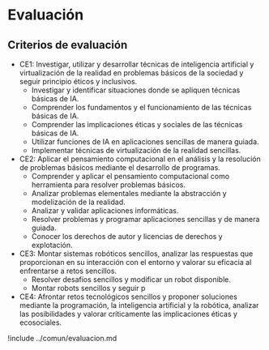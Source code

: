# Evaluación

## Criterios de evaluación

- CE1: Investigar, utilizar y desarrollar técnicas de inteligencia artificial y virtualización de la realidad en problemas básicos de la sociedad y seguir principio éticos y inclusivos.
  - Investigar y identificar situaciones donde se apliquen técnicas básicas de IA.
  - Comprender los fundamentos y el funcionamiento de las técnicas básicas de IA.
  - Comprender las implicaciones éticas y sociales de las técnicas básicas de IA.
  - Utilizar funciones de IA en aplicaciones sencillas de manera guiada.
  - Implementar técnicas de virtualización de la realidad sencillas.
- CE2: Aplicar el pensamiento computacional en el análisis y la resolución de problemas básicos mediante el desarrollo de programas.
  - Comprender y aplicar el pensamiento computacional como herramienta para resolver problemas básicos.
  - Analizar problemas elementales mediante la abstracción y modelización de la realidad.
  - Analizar y validar aplicaciones informáticas.
  - Resolver problemas y programar aplicaciones sencillas y de manera guiada.
  - Conocer los derechos de autor y licencias de derechos y explotación.
- CE3: Montar sistemas robóticos sencillos, analizar las respuestas que proporcionan en su interacción con el entorno y valorar su eficacia al enfrentarse a retos sencillos.
  - Resolver desafíos sencillos y modificar un robot disponible.
  - Montar robots sencillos y seguir p
- CE4: Afrontar retos tecnológicos sencillos y proponer soluciones mediante la programación, la inteligencia artificial y la robótica, analizar las posibilidades y valorar críticamente las implicaciones éticas y ecosociales.

!include ../comun/evaluacion.md
